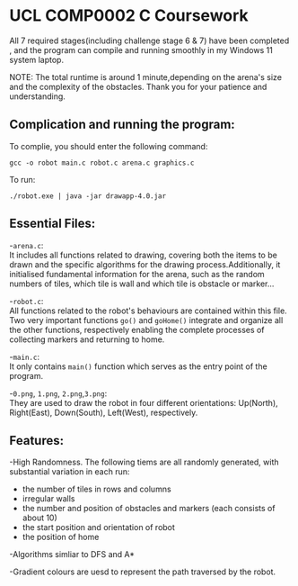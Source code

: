 # UCL COMP0002 C Coursework

All 7 required stages(including challenge stage 6 & 7) have been completed , 
and the program can compile and running smoothly in my Windows 11 system laptop.

NOTE: The total runtime is around 1 minute,depending on the arena's size and the complexity of the obstacles. Thank you for your patience and understanding.


## Complication and running the program:

To complie, you should enter the following command:
```
gcc -o robot main.c robot.c arena.c graphics.c
```
To run:
```
./robot.exe | java -jar drawapp-4.0.jar
```


## Essential Files:

-`arena.c`:  
It includes all functions related to drawing, covering both the items to be drawn and the specific algorithms for the drawing process.Additionally, it initialised fundamental information for the arena, such as the random numbers of tiles, which tile is wall and which tile is obstacle or marker... 

-`robot.c`:  
All functions related to the robot's behaviours are contained within this file.
Two very important functions `go()` and `goHome()` integrate and organize all the other functions, respectively enabling the complete processes of collecting markers and returning to home.

-`main.c`:  
It only contains `main()` function which serves as the entry point of the program.

-`0.png`, `1.png`, `2.png`,`3.png`:  
They are used to draw the robot in four different orientations:
Up(North), Right(East), Down(South), Left(West), respectively.


## Features:
-High Randomness. The following tiems are all randomly generated, with substantial variation in each run:
  - the number of tiles in rows and columns
  - irregular walls
  - the number and position of obstacles and markers (each consists of about 10) 
  - the start position and orientation of robot
  - the position of home

-Algorithms simliar to DFS and A*

-Gradient colours are uesd to represent the path traversed by the robot. 

